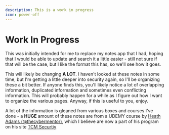```yaml
---
description: This is a work in progress
icon: power-off
---
```


# Work In Progress

This was initially intended for me to replace my notes app that I had, hoping that I would be able to update and search it a little easier - still not sure if that will be the case, but I like the format this has, so we'll see how it goes.

This will likely be changing **A LOT**. I haven't looked at these notes in some time, but I'm getting a little deeper into security again, so I'll be organizing these a bit better. If anyone finds this, you'll likely notice a lot of overlapping information, duplicated information and sometimes even conflicting information. This will probably happen for a while as I figure out how I want to organize the various pages. Anyway, if this is useful to you, enjoy.&#x20;

A lot of the information is gleaned from various boxes and courses I've done - a **HUGE** amount of these notes are from a UDEMY course by [Heath Adams (@thecybermentor)](https://x.com/thecybermentor), which I believe are now a part of his program on his site [TCM Securtiy](https://tcm-sec.com/)
